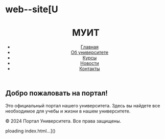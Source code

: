 # web--site[U<!DOCTYPE html>
<html lang="ru">
<head>
  <meta charset="UTF-8">
  <meta name="viewport" content="width=device-width, initial-scale=1.0">
  <title>Международный университет информационный технология</title>
  <link rel="stylesheet" href="styles.css">
</head>
<body>
<header>
  <div class="container">
    <h1>МУИТ</h1>
    <nav>
      <ul>
        <li><a href="index.html">Главная</a></li>
        <li><a href="about.html">Об университете</a></li>
        <li><a href="courses.html">Курсы</a></li>
        <li><a href="news.html">Новости</a></li>
        <li><a href="contact.html">Контакты</a></li>
      </ul>
    </nav>
  </div>
</header>

<main>
  <section id="home" class="section">
    <h2>Добро пожаловать на портал!</h2>
    <p>Это официальный портал нашего университета. Здесь вы найдете все необходимое для учебы и жизни в нашем университете.</p>
  </section>
</main>

<footer>
  <div class="container">
    <p>&copy; 2024 Портал Университета. Все права защищены.</p>
  </div>
</footer>
</body>
</html>
ploading index.html…]()
